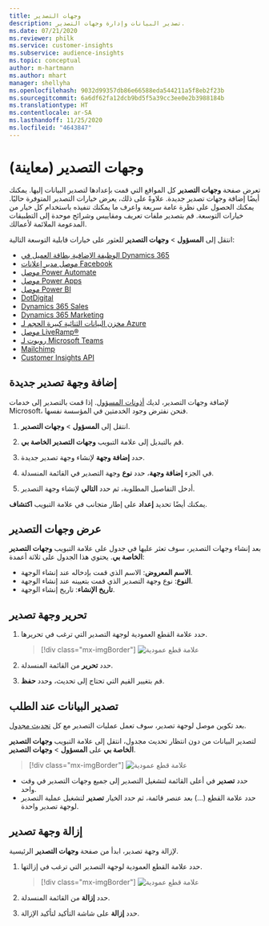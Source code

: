 ```yaml
---
title: وجهات التصدير
description: تصدير البيانات وإدارة وجهات التصدير.
ms.date: 07/21/2020
ms.reviewer: philk
ms.service: customer-insights
ms.subservice: audience-insights
ms.topic: conceptual
author: m-hartmann
ms.author: mhart
manager: shellyha
ms.openlocfilehash: 9032d99357db86e66588eda544211a5f8eb2f23b
ms.sourcegitcommit: 6a6df62fa12dcb9bd5f5a39cc3ee0e2b3988184b
ms.translationtype: HT
ms.contentlocale: ar-SA
ms.lasthandoff: 11/25/2020
ms.locfileid: "4643847"
---
```

# <a name="export-destinations-preview"></a>وجهات التصدير (معاينة)

تعرض صفحة **وجهات التصدير** كل المواقع التي قمت بإعدادها لتصدير البيانات إليها. يمكنك أيضًا إضافة وجهات تصدير جديدة. علاوةً على ذلك، يعرض خيارات التصدير المتوفرة حاليًا. يمكنك الحصول على نظرة عامة سريعة واعرف ما يمكنك تنفيذه باستخدام كل خيار من خيارات التوسعة. قم بتصدير ملفات تعريف ومقاييس وشرائح موحدة إلى التطبيقات المدعومة الملائمة لأعمالك.

انتقل إلى **المسؤول** > **وجهات التصدير** للعثور على خيارات قابلية التوسعة التالية:

- [الوظيفة الإضافية بطاقة العميل في Dynamics 365](customer-card-add-in.md)
- [موصل مدير إعلانات Facebook](export-facebook.md)
- [موصل Power Automate](export-power-automate.md)
- [موصل Power Apps](export-power-apps.md)
- [موصل Power BI](export-power-bi.md)
- [DotDigital](export-dotdigital.md)
- [Dynamics 365 Sales](export-dynamics365-sales.md)
- [Dynamics 365 Marketing](export-dynamics365-marketing.md)
- [مخزن البيانات الثنائية كبيرة الحجم لـ Azure](export-azure-blob-storage.md)
- [موصل LiveRamp&reg;](export-liveramp.md)
- [روبوت لـ Microsoft Teams](export-teams-bot.md)
- [Mailchimp](export-mailchimp.md)
- [Customer Insights API](apis.md)

## <a name="add-a-new-export-destination"></a>إضافة وجهة تصدير جديدة

لإضافة وجهات التصدير، لديك [أذونات المسؤول](permissions.md). إذا قمت بالتصدير إلى خدمات Microsoft، فنحن نفترض وجود الخدمتين في المؤسسة نفسها.

1. انتقل إلى **المسؤول** > **وجهات التصدير**.

1. قم بالتبديل إلى علامة التبويب **وجهات التصدير الخاصة بي‬**.

1. حدد **إضافة وجهة** لإنشاء وجهة تصدير جديدة.

1. في الجزء **إضافة وجهة**، حدد **نوع** وجهة التصدير في القائمة المنسدلة.

1. أدخل التفاصيل المطلوبة، ثم حدد **التالي** لإنشاء وجهة التصدير.

يمكنك أيضًا تحديد **إعداد** على إطار متجانب في علامة التبويب **اكتشاف**.

## <a name="view-export-destinations"></a>عرض وجهات التصدير

بعد إنشاء وجهات التصدير، سوف تعثر عليها في جدول على علامة التبويب **وجهات التصدير الخاصة بي**. يحتوي هذا الجدول على ثلاثة أعمدة:

- **الاسم المعروض**: الاسم الذي قمت بإدخاله عند إنشاء الوجهة.
- **النوع**: نوع وجهة التصدير الذي قمت بتعيينه عند إنشاء الوجهة.
- **تاريخ الإنشاء**: تاريخ إنشاء الوجهة.

## <a name="edit-an-export-destination"></a>تحرير وجهة تصدير

1. حدد علامة القطع العمودية لوجهة التصدير التي ترغب في تحريرها.

   > [!div class="mx-imgBorder"]
   > ![علامة قطع عمودية](media/export-destinations-page-ellipsis.png "علامة قطع عمودية")

1. حدد **تحرير** من القائمة المنسدلة.

1. قم بتغيير القيم التي تحتاج إلى تحديث، وحدد **حفظ**.

## <a name="export-data-on-demand"></a>تصدير البيانات عند الطلب

بعد تكوين موصل لوجهة تصدير، سوف تعمل عمليات التصدير مع كل [تحديث مجدول](system.md#schedule-tab).

لتصدير البيانات من دون انتظار تحديث مجدول، انتقل إلى علامة التبويب **وجهات التصدير الخاصة بي** على **المسؤول** > **وجهات التصدير**.

> [!div class="mx-imgBorder"]
> ![علامة قطع عمودية](media/export-destinations-page-ellipsis.png "علامة قطع عمودية")

- حدد **تصدير** في أعلى القائمة لتشغيل التصدير إلى جميع وجهات التصدير في وقت واحد.
- حدد علامة القطع (...) بعد عنصر قائمة، ثم حدد الخيار **تصدير** لتشغيل عملية التصدير لوجهة تصدير واحدة.

## <a name="remove-an-export-destination"></a>إزالة وجهة تصدير

لإزالة وجهة تصدير، ابدأ من صفحة **وجهات التصدير** الرئيسية.

1. حدد علامة القطع العمودية لوجهة التصدير التي ترغب في إزالتها.

   > [!div class="mx-imgBorder"]
   > ![علامة قطع عمودية](media/export-destinations-page-ellipsis.png "علامة قطع عمودية")

2. حدد **إزالة** من القائمة المنسدلة.

3. حدد **إزالة** على شاشة التأكيد لتأكيد الإزالة.
